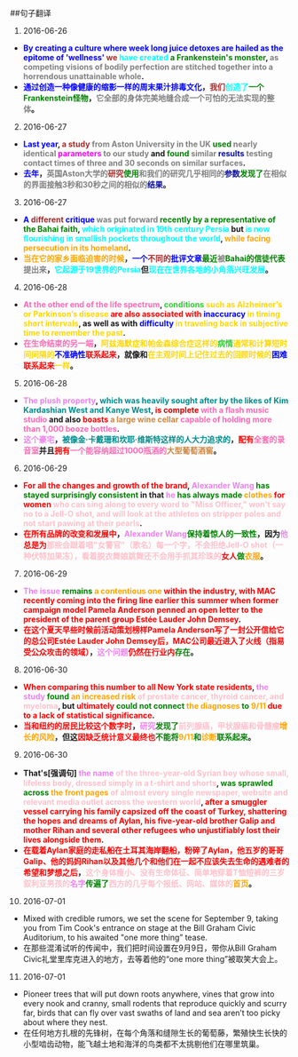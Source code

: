 ##句子翻译
1. 2016-06-26
 * **<font color=blue>By creating a culture where week long juice detoxes are hailed as the epitome of 'wellness' </font><font color=Brown>we</font> <font color=Cyan>have created</font><font color=Green> a Frankenstein's monster</font>, <font color=Grey>as competing visions of bodily perfection are stitched together into a horrendous unattainable whole</font>.**
 * **<font color=Blue>通过创造一种像健康的缩影一样的周末果汁排毒文化</font>，<font color=Brown>我们</font><font color=Cyan>创造了</font><font color=Green>一个Frankenstein怪物</font>，<font color=Grey>它全部的身体完美地缝合成一个可怕的无法实现的整体</font>。**
2. 2016-06-27
 * **<font color=Blue>Last year</font>, <font color=Brown>a study</font> <font color=Grey>from Aston University in the UK</font> <font color=Green>used</font> <font color=Grey>nearly identical</font> <font color=Magenta>parameters</font> <font color=Grey>to our study</font> and <font color=Green>found</font> <font color=Grey>similar</font> <font color=Mangeta>results</font> <font color=Grey>testing contact times of three and 30 seconds on similar surfaces</font>.**
 * **<font color=Blue>去年</font>，<font color=Grey>英国Aston大学的</font><font color=Brown>研究</font><font color=Green>使用</font><font color=
Grey>和我们的研究几乎相同的</font><font color=Mangeta>参数</font><font color=Green>发现了</font><font color=Grey>在相似的界面接触3秒和30秒之间的相似的</font><font color=Mangeta>结果</font>。**
3. 2016-06-27
 * **<font color=Blue>A</font> <font color=Brown>different</font> <font color=Blue>critique</font> <font color=Grey>was put forward</font> <font color=Green>recently by a representative of the Bahai faith</font>, <font color=Cyan>which originated in 19th century Persia</font> but <font color=Cyan>is now flourishing in smallish pockets throughout the world</font>, <font color=Orange>while facing persecution in its homeland</font>.**
 * **<font color=Orange>当在它的家乡面临迫害的时候</font>，<font color=Blue>一个</font><font color=Brown>不同的</font><font color=Blue>批评文章</font><font color=Green>最近</font><font color=Grey>被</font><font color=Green>Bahai的信徒代表</font><font color=Grey>提出来</font>，<font color=Cyan>它起源于19世界的Persia</font>但<font color=Cyan>现在在世界各地的小角落兴旺发展</font>。**
4. 2016-06-28
 * **<font color=hotpink>At the other end of the life spectrum</font>, <font color=limegreen>conditions</font> <font color=gold>such as Alzheimer’s or Parkinson’s disease</font> <font color=red>are also associated with</font> <font color=blue>inaccuracy</font> <font color=gold>in timing short intervals</font>, as well as with <font color=blue>difficulty</font> <font color=gold>in traveling back in subjective time to remember the past</font>.**
 * **<font color=hotPink>在生命结束的另一端</font>，<font color=gold>阿兹海默症和帕金森综合症这样的</font><font color=limegreen>病情</font><font color=gold>通常和计算短时间间隔的</font><font color=blue>不准确性</font><font color=red>联系起来</font>，就像和<font color=gold>在主观时间上记住过去的回顾时候的</font><font color=blue>困难</font><font color=red>联系起来</font><font color=gold>一样</font>。**
5. 2016-06-28
 * **<font color=violet>The plush property</font>, <font color=darkcyan>which was heavily sought after by the likes of Kim Kardashian West and Kanye West</font>, <font color=red>is</font> <font color=dark>complete </font><font color=hotpink>with a flash music studio</font> and also <font color=red>boasts</font> <font color=peru>a large wine cellar</font> <font color=hotpink>capable of holding more than 1,000 booze bottles</font>.**
 * **<font color=violet>这个豪宅</font>，<font color=darkcyan>被像金·卡戴珊和坎耶·维斯特这样的人大力追求的</font>，<font color=red>配有</font><font color=hotpink>全套的录音室</font>并且<font color=red>拥有</font><font color=hotpink>一个能容纳超过1000瓶酒的</font><font color=peru>大型葡萄酒窖</font>。**
6. 2016-06-29
 * **<font color=red>For all the changes and growth of the brand</font>, <font color=violet>Alexander Wang</font> <font color=green>has stayed surprisingly consistent</font> in that <font color=violet>he</font> <font color=green>has always made</font> <font color=orange>clothes</font> <font color=red>for women</font> <font color=pink>who can sing along to every word to "Miss Officer," won't say no to a Jell-O shot, and will look at the athletes on stripper poles and not start pawing at their pearls</font>.**
 * **<font color=red>在所有品牌的改变和发展中</font>，<font color=violet>Alexander Wang</font><font color=green>保持着惊人的一致性</font>，因为<font color=violet>他</font><font color=red>总是</font><font color=red>为</font><font color=pink>那些会跟着唱"女警官”（歌名）每一个字，不会拒绝Jell-O shot（一种伏特加果冻），看着脱衣舞娘跳舞还不会用手抓其珍珠的</font><font color=red>女人</font><font color=green>做</font><font color=orange>衣服</font>。**
7. 2016-06-29
 * **<font color=violet>The issue</font> <font color=green>remains</font> <font color=orange>a contentious one</font> <font color=red>within the industry, with MAC recently coming into the firing line earlier this summer when former campaign model Pamela Anderson penned an open letter to the president of the parent group Estée Lauder John Demsey</font>.**
 * **<font color=red>在这个夏天早些时候前活动策划榜样Pamela Anderson写了一封公开信给它的总公司Estée Lauder John Demsey后，MAC公司最近进入了火线（指易受公众攻击的领域）</font>，<font color=violet>这个问题</font><font color=red>仍然在行业内</font><font color=green>存在</font>。**
8. 2016-06-30
 * **<font color=red>When comparing this number to all New York state residents</font>, <font color=violet>the study</font> <font color=green>found</font> <font color=orange>an increased risk</font> <font color=pink>of prostate cancer, thyroid cancer, and myeloma</font>, but <font color=red>ultimately</font> <font color=green>could not connect</font> <font color=orange>the diagnoses</font> <font color=green>to</font> <font color=orange>9/11</font> <font color=red>due to a lack of statistical significance</font>.**
 * **<font color=red>当和纽约的居民比较这个数字时</font>，<font color=violet>研究</font><font color=green>发现了</font><font color=pink>前列腺癌，甲状腺癌和骨髓瘤</font><font color=orange>增长的风险</font>，但这<font color=red>因缺乏统计意义最终也</font><font color=green>不能将</font><font color=orange>9/11</font><font color=green>和</font><font color=orange>诊断</font><font color=green>联系起来</font>。**
9. 2016-06-30
 * **That's[强调句] <font color=violet>the name</font> <font color=pink>of the three-year-old Syrian boy whose small, lifeless body, dressed simply in a t-shirt and shorts</font>, <font color=green>was sprawled across</font> <font color=orange>the front pages</font> <font color=pink>of almost every single newspaper, website and relevant media outlet across the western world</font>, <font color=red>after a smuggler vessel carrying his family capsized off the coast of Turkey, shattering the hopes and dreams of Aylan, his five-year-old brother Galip and mother Rihan and several other refugees who unjustifiably lost their lives alongside them</font>.** 
 * **<font color=red>在载着Aylan家庭的走私船在土耳其海岸翻船，粉碎了Aylan，他五岁的哥哥Galip、他的妈妈Rihan以及其他几个和他们在一起不应该失去生命的遇难者的希望和梦想之后</font>，<font color=pink>这个身体瘦小、没有生命体征、简单地穿着T恤短裤的三岁叙利亚男孩的</font><font color=violet>名字</font><font color=green>传遍了</font><font color=pink>西方的几乎每个报纸、网站、媒体的</font><font color=orange>首页</font>。**
10. 2016-07-01
 * Mixed with credible rumors, we set the scene for September 9, taking you from Tim Cook's entrance on stage at the Bill Graham Civic Auditorium, to his awaited "one more thing” tease.
 * 在那些混淆试听的传闻中，我们把时间设置在9月9日，带你从Bill Graham Civic礼堂里库克进入的地方，去等着他的“one more thing”被取笑大会上。
11. 2016-07-01
 * Pioneer trees that will put down roots anywhere, vines that grow into every nook and cranny, small rodents that reproduce quickly and scurry far, birds that can fly over vast swaths of land and sea aren’t too picky about where they nest.
 * 在任何地方扎根的先锋树，在每个角落和缝隙生长的葡萄藤，繁殖快生长快的小型啮齿动物，能飞越土地和海洋的鸟类都不太挑剔他们在哪里筑巢。
